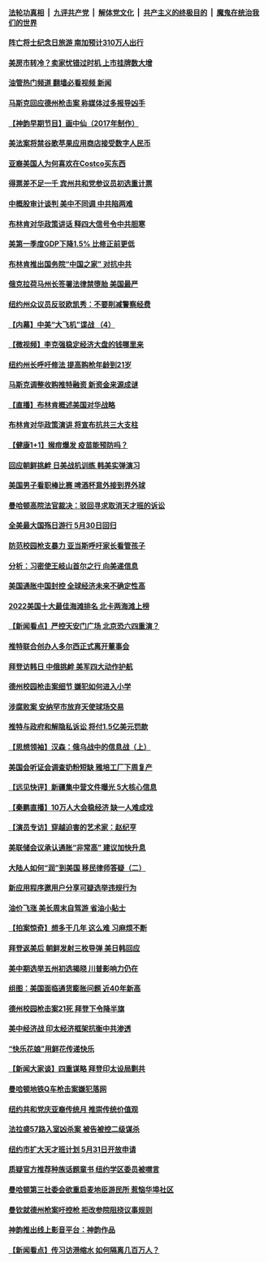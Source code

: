 ####  [法轮功真相](../../../../basic/blob/master/README.md?t=05270901) &nbsp;|&nbsp; [九评共产党](../../../../9ping.md/blob/master/README.md?t=05270901) &nbsp;|&nbsp; [解体党文化](../../../../jtdwh.md/blob/master/README.md?t=05270901)  &nbsp;|&nbsp; [共产主义的终极目的](../../../../gczydzjmd.md/blob/master/README.md?t=05270901) &nbsp;|&nbsp; [魔鬼在统治我们的世界](../../../../mgztzwmdsj.md/blob/master/README.md?t=05270901) 

#### [阵亡将士纪念日旅游 南加预计310万人出行](../pages/nsc412/n13746186.md?t=05270901) 

#### [美房市转冷？卖家忧错过时机 上市挂牌数大增](../pages/nsc412/n13746220.md?t=05270901) 

#### [油管热门频道 翻墙必看视频 新闻](http://45.76.130.85:81/youtube.html?05270901)

#### [马斯克回应德州枪击案 称媒体过多报导凶手](../pages/nsc412/n13746165.md?t=05270901) 

#### [【神韵早期节目】画中仙（2017年制作）](../pages/nsc412/n13746216.md?t=05270901) 

#### [美法案将禁谷歌苹果应用商店接受数字人民币](../pages/nsc412/n13746154.md?t=05270901) 

#### [亚裔美国人为何喜欢在Costco买东西](../pages/nsc412/n13746112.md?t=05270901) 

#### [得票差不足一千 宾州共和党参议员初选重计票](../pages/nsc412/n13746118.md?t=05270901) 

#### [中概股审计谈判 美中不同调 中共陷两难](../pages/nsc412/n13746049.md?t=05270901) 

#### [布林肯对华政策讲话 释四大信号令中共胆寒](../pages/nsc412/n13746116.md?t=05270901) 

#### [美第一季度GDP下降1.5% 比修正前更低](../pages/nsc412/n13746041.md?t=05270901) 

#### [布林肯推出国务院“中国之家” 对抗中共](../pages/nsc412/n13746025.md?t=05270901) 

#### [俄克拉荷马州长签署法律禁堕胎 美国最严](../pages/nsc412/n13746035.md?t=05270901) 

#### [纽约州众议员反驳欧凯秀：不要削减警察经费](../pages/nsc412/n13745538.md?t=05270901) 

#### [【内幕】中美“大飞机”谍战 （4）](../pages/nsc412/n13745555.md?t=05270901) 

#### [【微视频】李克强稳定经济大盘的钱哪里来](../pages/nsc412/n13745943.md?t=05270901) 

#### [纽约州长呼吁修法 提高购枪年龄到21岁](../pages/nsc412/n13745549.md?t=05270901) 

#### [马斯克调整收购推特融资 新资金来源成谜](../pages/nsc412/n13745851.md?t=05270901) 

#### [【直播】布林肯概述美国对华战略](../pages/nsc412/n13745109.md?t=05270901) 

#### [布林肯对华政策演讲 将宣布抗共三大支柱](../pages/nsc412/n13745974.md?t=05270901) 

#### [【健康1+1】猴痘爆发 疫苗能预防吗？](../pages/nsc412/n13745895.md?t=05270901) 

#### [回应朝鲜挑衅 日美战机训练 韩美实弹演习](../pages/nsc412/n13745731.md?t=05270901) 

#### [美国男子看职棒比赛 啤酒杯意外接到界外球](../pages/nsc412/n13745435.md?t=05270901) 

#### [曼哈顿高院法官裁决：驳回寻求取消天才班的诉讼](../pages/nsc412/n13745533.md?t=05270901) 

#### [全美最大国殇日游行 5月30日回归](../pages/nsc412/n13745527.md?t=05270901) 

#### [防范校园枪支暴力 亚当斯呼吁家长看管孩子](../pages/nsc412/n13745542.md?t=05270901) 

#### [分析：习密使王岐山首尔之行 向美递信息](../pages/nsc412/n13745482.md?t=05270901) 

#### [美国通胀中国封控 全球经济未来不确定性高](../pages/nsc412/n13745529.md?t=05270901) 

#### [2022美国十大最佳海滩排名 北卡两海滩上榜](../pages/nsc412/n13745329.md?t=05270901) 

#### [【新闻看点】严控天安门广场 北京恐六四重演？](../pages/nsc412/n13745195.md?t=05270901) 

#### [推特联合创办人多尔西正式离开董事会](../pages/nsc412/n13745396.md?t=05270901) 

#### [拜登访韩日 中俄挑衅 美军四大动作护航](../pages/nsc412/n13745423.md?t=05270901) 

#### [德州校园枪击案细节 嫌犯如何进入小学](../pages/nsc412/n13745279.md?t=05270901) 

#### [涉腐败案 安纳罕市放弃天使球场交易](../pages/nsc412/n13745380.md?t=05270901) 

#### [推特与政府和解隐私诉讼 将付1.5亿美元罚款](../pages/nsc412/n13745290.md?t=05270901) 

#### [【思想领袖】汉森：俄乌战中的信息战（上）](../pages/nsc412/n13709254.md?t=05270901) 

#### [美国会听证会调查奶粉短缺 雅培工厂下周复产](../pages/nsc412/n13745217.md?t=05270901) 

#### [【远见快评】新疆集中营文件曝光 5大核心信息](../pages/nsc412/n13745312.md?t=05270901) 

#### [【秦鹏直播】10万人大会稳经济 缺一人难成戏](../pages/nsc412/n13745294.md?t=05270901) 

#### [【演员专访】穿越迫害的艺术家：赵纪亨](../pages/nsc412/n13745283.md?t=05270901) 

#### [美联储会议承认通胀“非常高” 建议加快升息](../pages/nsc412/n13745303.md?t=05270901) 

#### [大陆人如何“润”到美国 移民律师答疑（二）](../pages/nsc412/n13745309.md?t=05270901) 

#### [新应用程序邀用户分享可疑选举违规行为](../pages/nsc412/n13745296.md?t=05270901) 

#### [油价飞涨 美长周末自驾游 省油小贴士](../pages/nsc412/n13745230.md?t=05270901) 

#### [【拍案惊奇】想多干几年 这么难 习麻烦不断](../pages/nsc412/n13745170.md?t=05270901) 

#### [拜登返美后 朝鲜发射三枚导弹 美日韩回应](../pages/nsc412/n13745019.md?t=05270901) 

#### [美中期选举五州初选揭晓 川普影响力仍在](../pages/nsc412/n13745003.md?t=05270901) 

#### [组图：美国面临通货膨胀问题 近40年新高](../pages/nsc412/n13744933.md?t=05270901) 

#### [德州校园枪击案21死 拜登下令降半旗](../pages/nsc412/n13745096.md?t=05270901) 

#### [美中经济战 印太经济框架抗衡中共渗透](../pages/nsc412/n13744604.md?t=05270901) 

#### [“快乐花娘”用鲜花传递快乐](../pages/nsc412/n13745097.md?t=05270901) 

#### [【新闻大家谈】四重谋略 拜登印太设局剿共](../pages/nsc412/n13744616.md?t=05270901) 

#### [曼哈顿地铁Q车枪击案嫌犯落网](../pages/nsc412/n13744680.md?t=05270901) 

#### [纽约共和党庆亚裔传统月 推崇传统价值观](../pages/nsc412/n13744706.md?t=05270901) 

#### [法拉盛57路入室凶杀案  被告被控二级谋杀](../pages/nsc412/n13744678.md?t=05270901) 

#### [纽约市扩大天才班计划 5月31日开放申请](../pages/nsc412/n13744676.md?t=05270901) 

#### [质疑官方推荐种族话题童书 纽约学区委员被噤言](../pages/nsc412/n13744688.md?t=05270901) 

#### [曼哈顿第三社委会欲重启麦地臣游民所 惹恼华埠社区](../pages/nsc412/n13744701.md?t=05270901) 

#### [曼钦就德州枪案吁控枪 拒改参院阻挠议事规则](../pages/nsc412/n13744571.md?t=05270901) 

#### [神韵推出线上影音平台：神韵作品](../pages/nsc412/n13744458.md?t=05270901) 

#### [【新闻看点】传习访港缩水 如何隔离几百万人？](../pages/nsc412/n13744426.md?t=05270901) 

<img src='http://gfw-breaker.win/goodnews/indexes/nsc412.md' width='0px' height='0px'/>
